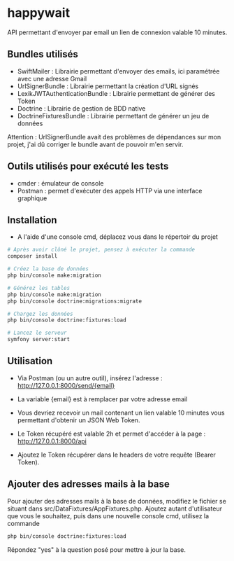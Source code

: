# happywait

API permettant d'envoyer par email un lien de connexion valable 10 minutes.

## Bundles utilisés
- SwiftMailer : Librairie permettant d'envoyer des emails, ici paramétrée avec une adresse Gmail
- UrlSignerBundle : Librairie permettant la création d'URL signés
- LexikJWTAuthenticationBundle : Librairie permettant de générer des Token
- Doctrine : Librairie de gestion de BDD native
- DoctrineFixturesBundle : Librairie permettant de générer un jeu de données

Attention : UrlSignerBundle avait des problèmes de dépendances sur mon projet, j'ai dû corriger le bundle avant de pouvoir m'en servir.

## Outils utilisés pour exécuté les tests
- cmder : émulateur de console
- Postman : permet d'exécuter des appels HTTP via une interface graphique

## Installation
- A l'aide d'une console cmd, déplacez vous dans le répertoir du projet
```bash
# Après avoir clôné le projet, pensez à exécuter la commande
composer install

# Créez la base de données
php bin/console make:migration

# Générez les tables
php bin/console make:migration
php bin/console doctrine:migrations:migrate

# Chargez les données
php bin/console doctrine:fixtures:load

# Lancez le serveur
symfony server:start
```

## Utilisation
- Via Postman (ou un autre outil), insérez l'adresse : http://127.0.0.1:8000/send/{email}
- La variable {email} est à remplacer par votre adresse email
- Vous devriez recevoir un mail contenant un lien valable 10 minutes vous permettant d'obtenir un JSON Web Token.

- Le Token récupéré est valable 2h et permet d'accéder à la page : http://127.0.0.1:8000/api
- Ajoutez le Token récupérer dans le headers de votre requête (Bearer Token).

## Ajouter des adresses mails à la base 
Pour ajouter des adresses mails à la base de données, modifiez le fichier se situant dans src/DataFixtures/AppFixtures.php.
Ajoutez autant d'utilisateur que vous le souhaitez, puis dans une nouvelle console cmd, utilisez la commande 

```bash
php bin/console doctrine:fixtures:load
```
Répondez "yes" à la question posé pour mettre à jour la base.

